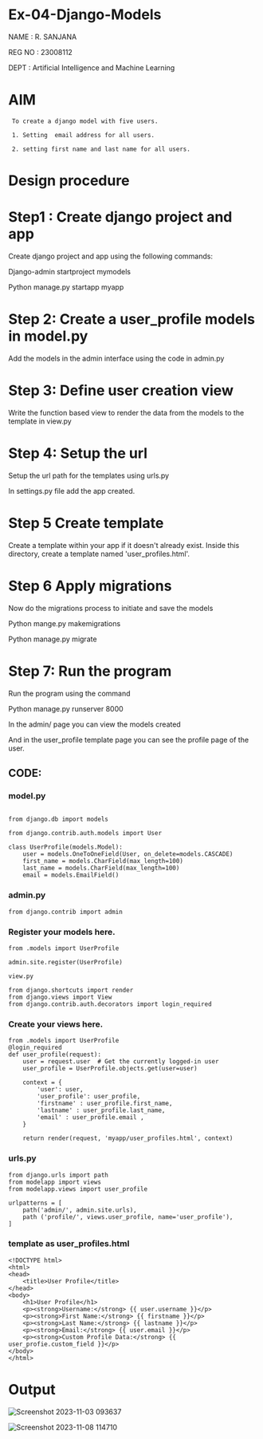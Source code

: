# Ex-04-Django-Models

NAME   : R. SANJANA

REG NO : 23008112

DEPT   : Artificial Intelligence and  Machine Learning

# AIM

     To create a django model with five users.

     1. Setting  email address for all users.

     2. setting first name and last name for all users.

# Design procedure

# Step1 : Create django project and app

Create django project and app using the following commands:

Django-admin startproject mymodels

Python manage.py startapp myapp

# Step 2: Create a user_profile models in model.py

Add the models in the admin interface using the code in admin.py

# Step 3: Define user creation view

Write the function based view to render the data from the models to the template in view.py

# Step 4: Setup the url 

Setup the url path for the templates using urls.py

In settings.py file add the app created.

# Step 5 Create template

Create a template within your app if it doesn't already exist. Inside this directory, create a template named 'user_profiles.html'.

# Step 6 Apply migrations

Now do the migrations process to initiate and save the models

Python mange.py makemigrations

Python manage.py migrate

# Step 7: Run the program 

Run the program using the command

Python manage.py runserver 8000

In the admin/ page you can view the models created

And  in the user_profile template page you can see the profile page of the user.

## CODE:

### model.py
```

from django.db import models

from django.contrib.auth.models import User

class UserProfile(models.Model):
    user = models.OneToOneField(User, on_delete=models.CASCADE)
    first_name = models.CharField(max_length=100)
    last_name = models.CharField(max_length=100)
    email = models.EmailField()
```

### admin.py
```
from django.contrib import admin
```

### Register your models here.
```
from .models import UserProfile

admin.site.register(UserProfile)

view.py

from django.shortcuts import render
from django.views import View
from django.contrib.auth.decorators import login_required
```

### Create your views here.
```
from .models import UserProfile
@login_required
def user_profile(request):
    user = request.user  # Get the currently logged-in user
    user_profile = UserProfile.objects.get(user=user)
    
    context = {
        'user': user,
        'user_profile': user_profile,
        'firstname' : user_profile.first_name,
        'lastname' : user_profile.last_name,
        'email' : user_profile.email ,
    }
    
    return render(request, 'myapp/user_profiles.html', context)
```


### urls.py


```from django.contrib import admin
from django.urls import path
from modelapp import views
from modelapp.views import user_profile

urlpatterns = [
    path('admin/', admin.site.urls),
    path ('profile/', views.user_profile, name='user_profile'),
]
```

### template as user_profiles.html
```
<!DOCTYPE html>
<html>
<head>
    <title>User Profile</title>
</head>
<body>
    <h1>User Profile</h1>
    <p><strong>Username:</strong> {{ user.username }}</p>
    <p><strong>First Name:</strong> {{ firstname }}</p>
    <p><strong>Last Name:</strong> {{ lastname }}</p>
    <p><strong>Email:</strong> {{ user.email }}</p>
    <p><strong>Custom Profile Data:</strong> {{ user_profie.custom_field }}</p>
</body>
</html>
```


# Output
![Screenshot 2023-11-03 093637](https://github.com/23008112/ODD2023-WT-Ex-04-Django-Models/assets/138972470/d9126d2e-545d-4f0a-a170-ffa33003589b)


![Screenshot 2023-11-08 114710](https://github.com/23008112/ODD2023-WT-Ex-04-Django-Models/assets/138972470/a573a09b-74b2-4449-a99f-660a07a6e351)

